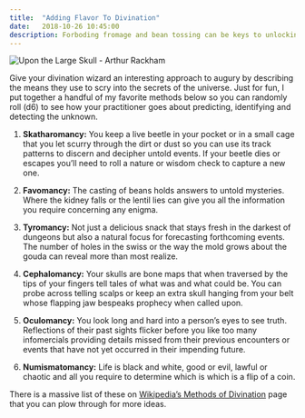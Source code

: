 ```yaml
---
title:  "Adding Flavor To Divination"
date:   2018-10-26 10:45:00
description: Forboding fromage and bean tossing can be keys to unlocking mysteries
---
```


![Upon the Large Skull - Arthur Rackham](https://fantasyrobotfighter.github.io/assets/images/UponLargeSkull.jpg)

Give your divination wizard an interesting approach to augury by describing the means they use to scry into the secrets of the universe. Just for fun, I put together a handful of my favorite methods below so you can randomly roll (d6) to see how your practitioner goes about predicting, identifying and detecting the unknown.  

1. **Skatharomancy:** You keep a live beetle in your pocket or in a small cage that you let scurry through the dirt or dust so you can use its track patterns to discern and decipher untold events. If your beetle dies or escapes you’ll need to roll a nature or wisdom check to capture a new one.  

2. **Favomancy:** The casting of beans holds answers to untold mysteries. Where the kidney falls or the lentil lies can give you all the information you require concerning any enigma.  

3. **Tyromancy:** Not just a delicious snack that stays fresh in the darkest of dungeons but also a natural focus for forecasting forthcoming events. The number of holes in the swiss or the way the mold grows about the gouda can reveal more than most realize.  

4. **Cephalomancy:** Your skulls are bone maps that when traversed by the tips of your fingers tell tales of what was and what could be. You can probe across telling scalps or keep an extra skull hanging from your belt whose flapping jaw bespeaks prophecy when called upon.  

5. **Oculomancy:** You look long and hard into a person’s eyes to see truth. Reflections of their past sights flicker before you like too many infomercials providing details missed from their previous encounters or events that have not yet occurred in their impending future.  

6. **Numismatomancy:** Life is black and white, good or evil, lawful or chaotic and all you require to determine which is which is a flip of a coin.  

There is a massive list of these on [Wikipedia’s Methods of Divination](https://en.wikipedia.org/wiki/Methods_of_divination) page that you can plow through for more ideas. 


[jekyll-gh]: https://github.com/mojombo/jekyll
[jekyll]:    http://jekyllrb.com
